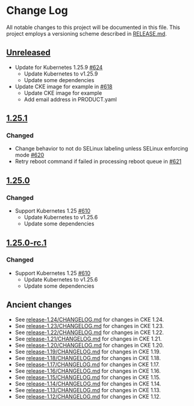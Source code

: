 # Change Log

All notable changes to this project will be documented in this file.
This project employs a versioning scheme described in [RELEASE.md](RELEASE.md#versioning).

## [Unreleased]

- Update for Kubernetes 1.25.9 [#624](https://github.com/cybozu-go/cke/pull/624)
  - Update Kubernetes to v1.25.9
  - Update some dependencies
- Update CKE image for example in [#618](https://github.com/cybozu-go/cke/pull/618)
  - Update CKE image for example
  - Add email address in PRODUCT.yaml

## [1.25.1]

### Changed

- Change behavior to not do SELinux labeling unless SELinux enforcing mode [#620](https://github.com/cybozu-go/cke/pull/620)
- Retry reboot command if failed in processing reboot queue in [#621](https://github.com/cybozu-go/cke/pull/621)

## [1.25.0]

### Changed

- Support Kubernetes 1.25 [#610](https://github.com/cybozu-go/cke/pull/610)
  - Update Kubernetes to v1.25.6
  - Update some dependencies

## [1.25.0-rc.1]

### Changed

- Support Kubernetes 1.25 [#610](https://github.com/cybozu-go/cke/pull/610)
  - Update Kubernetes to v1.25.6
  - Update some dependencies

## Ancient changes

- See [release-1.24/CHANGELOG.md](https://github.com/cybozu-go/cke/blob/release-1.24/CHANGELOG.md) for changes in CKE 1.24.
- See [release-1.23/CHANGELOG.md](https://github.com/cybozu-go/cke/blob/release-1.23/CHANGELOG.md) for changes in CKE 1.23.
- See [release-1.22/CHANGELOG.md](https://github.com/cybozu-go/cke/blob/release-1.22/CHANGELOG.md) for changes in CKE 1.22.
- See [release-1.21/CHANGELOG.md](https://github.com/cybozu-go/cke/blob/release-1.21/CHANGELOG.md) for changes in CKE 1.21.
- See [release-1.20/CHANGELOG.md](https://github.com/cybozu-go/cke/blob/release-1.20/CHANGELOG.md) for changes in CKE 1.20.
- See [release-1.19/CHANGELOG.md](https://github.com/cybozu-go/cke/blob/release-1.19/CHANGELOG.md) for changes in CKE 1.19.
- See [release-1.18/CHANGELOG.md](https://github.com/cybozu-go/cke/blob/release-1.18/CHANGELOG.md) for changes in CKE 1.18.
- See [release-1.17/CHANGELOG.md](https://github.com/cybozu-go/cke/blob/release-1.17/CHANGELOG.md) for changes in CKE 1.17.
- See [release-1.16/CHANGELOG.md](https://github.com/cybozu-go/cke/blob/release-1.16/CHANGELOG.md) for changes in CKE 1.16.
- See [release-1.15/CHANGELOG.md](https://github.com/cybozu-go/cke/blob/release-1.15/CHANGELOG.md) for changes in CKE 1.15.
- See [release-1.14/CHANGELOG.md](https://github.com/cybozu-go/cke/blob/release-1.14/CHANGELOG.md) for changes in CKE 1.14.
- See [release-1.13/CHANGELOG.md](https://github.com/cybozu-go/cke/blob/release-1.13/CHANGELOG.md) for changes in CKE 1.13.
- See [release-1.12/CHANGELOG.md](https://github.com/cybozu-go/cke/blob/release-1.12/CHANGELOG.md) for changes in CKE 1.12.

[Unreleased]: https://github.com/cybozu-go/cke/compare/v1.25.1...HEAD
[1.25.1]: https://github.com/cybozu-go/cke/compare/v1.25.0...1.25.1
[1.25.0]: https://github.com/cybozu-go/cke/compare/v1.24.2...1.25.0
[1.25.0-rc.1]: https://github.com/cybozu-go/cke/compare/v1.24.2...1.25.0-rc.1
